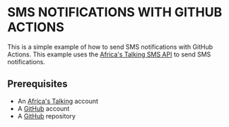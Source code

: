 # SMS NOTIFICATIONS WITH GITHUB ACTIONS

This is a simple example of how to send SMS notifications with GitHub Actions. This example uses the [Africa's Talking SMS API](https://africastalking.com/sms) to send SMS notifications.

## Prerequisites

- An [Africa's Talking](https://africastalking.com) account
- A [GitHub](https://github.com) account
- A [GitHub](https://github.com) repository
